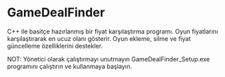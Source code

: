 # GameDealFinder

C++ ile basitçe hazırlanmış bir fiyat karşılaştırma programı. Oyun fiyatlarını karşılaştırarak en ucuz olanı gösterir. Oyun ekleme, silme ve fiyat güncelleme özelliklerini destekler.

NOT: Yönetici olarak çalıştırmayı unutmayın
GameDealFinder_Setup.exe programını çalıştırın ve kullanmaya başlayın.
